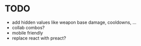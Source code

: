 # TODO
- add hidden values like weapon base damage, cooldowns, ...
- collab combos?
- mobile friendly
- replace react with preact?